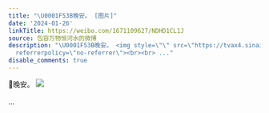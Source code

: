 ```yaml
---
title: "\U0001F53B晚安。 [图片]"
date: '2024-01-26'
linkTitle: https://weibo.com/1671109627/NDHD1CL1J
source: 包容万物恒河水的微博
description: "\U0001F53B晚安。 <img style=\"\" src=\"https://tvax4.sinaimg.cn/large/639b1bfbly1hm7lvf7af9j20zk0npgst.jpg\"
  referrerpolicy=\"no-referrer\"><br><br> ..."
disable_comments: true
---
```

🔻晚安。 <img style="" src="https://tvax4.sinaimg.cn/large/639b1bfbly1hm7lvf7af9j20zk0npgst.jpg" referrerpolicy="no-referrer"><br><br> ...